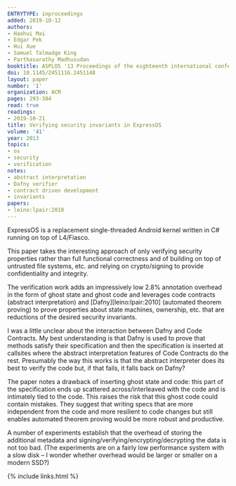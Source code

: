 ```yaml
---
ENTRYTYPE: inproceedings
added: 2019-10-12
authors:
- Haohui Mai
- Edgar Pek
- Hui Xue
- Samuel Talmadge King
- Parthasarathy Madhusudan
booktitle: ASPLOS '13 Proceedings of the eighteenth international conference on Architectural support for programming languages and operating systems
doi: 10.1145/2451116.2451148
layout: paper
number: '1'
organization: ACM
pages: 293-304
read: true
readings:
- 2019-10-21
title: Verifying security invariants in ExpressOS
volume: '41'
year: 2013
topics:
- os
- security
- verification
notes:
- abstract interpretation
- Dafny verifier
- contract driven development
- invariants
papers:
- leino:lpair:2010
---
```


ExpressOS is a replacement single-threaded Android kernel written in C# running on top of L4/Fiasco.

This paper takes the interesting approach of only verifying security properties rather than full functional correctness and of building on top of untrusted file systems, etc. and relying on crypto/signing to provide confidentiality and integrity.

The verification work adds an impressively low 2.8% annotation overhead in the form of ghost state and ghost code and leverages code contracts (abstract interpretation) and [Dafny][leino:lpair:2010] (automated theorem proving) to prove properties about state machines, ownership, etc. that are reductions of the desired security invariants.

I was a little unclear about the interaction between Dafny and Code Contracts.
My best understanding is that Dafny is used to prove that methods satisfy their specification and then the specification is inserted at callsites where the abstract interpretation features of Code Contracts do the rest.
Presumably the way this works is that the abstract interpreter does its best to verify the code but, if that fails, it falls back on Dafny?

The paper notes a drawback of inserting ghost state and code: this part of the  specification ends up scattered across/interleaved with the code and is intimately tied to the code.
This raises the risk that this ghost code could contain mistakes.
They suggest that writing specs that are more independent from the code and more resilient to code changes but still enables automated theorem proving would be more robust and productive.

A number of experiments establish that the overhead of storing the additional metadata and signing/verifying/encrypting/decrypting the data is not too bad.
(The experiments are on a fairly low performance system with a slow disk – I wonder whether overhead would be larger or smaller on a modern SSD?)


{% include links.html %}
